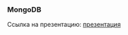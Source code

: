### MongoDB
Ссылка на презентацию: [презентация](https://github.com/ait-tr/cohort38/blob/main/db/lesson_05/MongoDB.pdf)
